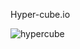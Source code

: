 Hyper-cube.io

![hypercube](https://github.com/hyper-cube-io/hyper-cube.io/raw/master/public/img/hypercube.gif)
